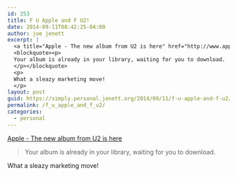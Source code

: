```yaml
---
id: 253
title: F U Apple and F U2!
date: 2014-09-11T08:42:25-04:00
author: joe jenett
excerpt: |
  <a title="Apple - The new album from U2 is here" href="http://www.apple.com/U2/">Apple - The new album from U2 is here</a>
  <blockquote><p>
  Your album is already in your library, waiting for you to download.
  </p></blockquote>
  <p>
  What a sleazy marketing move!
  </p>
layout: post
guid: https://simply.personal.jenett.org/2014/09/11/f-u-apple-and-f-u2/
permalink: /f_u_apple_and_f_u2/
categories:
  - personal
---
```

[Apple - The new album from U2 is here](http://www.apple.com/U2/ "Apple - The new album from U2 is here")

> Your album is already in your library, waiting for you to download. 

What a sleazy marketing move!